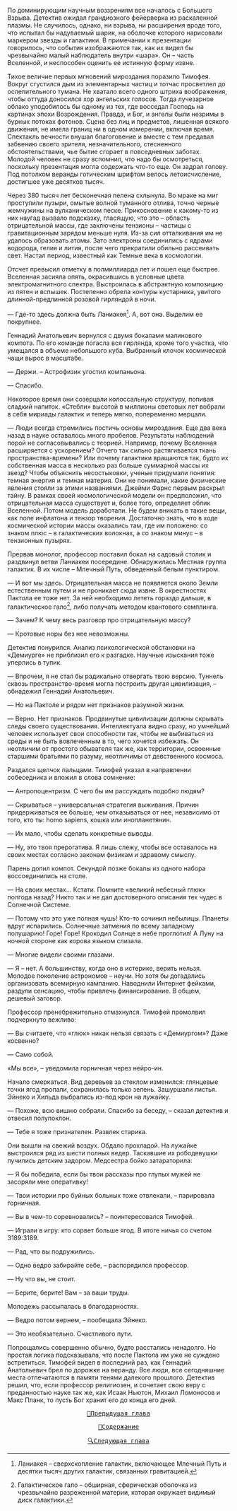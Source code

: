 По доминирующим научным воззрениям все началось с Большого Взрыва. Детектив ожидал грандиозного фейерверка из раскаленной плазмы. Не случилось, однако, ни взрыва, ни расширения вроде того, что испытал бы надуваемый шарик, на оболочке которого нарисовали маркером звезды и галактики. В примечании к презентации говорилось, что события изображаются так, как их видел бы чрезвычайно малый наблюдатель внутри «шара». Он – часть Вселенной, и неспособен оценить ее истинную форму извне.

Тихое величие первых мгновений мироздания поразило Тимофея. Вокруг сгустился дым из элементарных частиц и тотчас просветлел до ослепительного тумана. Не хватало всего одного штриха воображения, чтобы оттуда доносился хор ангельских голосов. Тогда лучезарное облако уподобилось бы одному из тех, где восседал Господь на картинах эпохи Возрождения. Правда, и Бог, и ангелы были незримы в бурных потоках фотонов. Сцена без лиц и предметов, лишенная всякого движения, не имела границ ни в одном измерении, включая время. Спектакль вечности внушал благоговение и вместе с тем предавал забвению своего зрителя, незначительного, стесненного обстоятельствами, чье бытие сгорает в повседневных заботах. Молодой человек не сразу вспомнил, что надо бы осмотреться, поскольку презентация могла содержать что-то еще. Он задрал голову. Под потолком веранды готическим шрифтом велось летоисчисление, достигшее уже десятков тысяч.

Через 380 тысяч лет бесконечная пелена схлынула. Во мраке на миг проступили пузыри, омытые волной туманного отлива, точно черные жемчужины на вулканическом песке. Прикосновение к какому-то из них наугад вызвало подсказку, гласящую, что это – область отрицательной массы, где заключены тензионы – частицы с гравитационным зарядом меньше нуля. Из-за сил отталкивания им не удалось образовать атомы. Зато электроны соединились с ядрами водорода, гелия и лития, после чего прекратили обильно рассеивать свет. Настал период, известный как Темные века в космологии.

Отсчет превысил отметку в полмиллиарда лет и пошел еще быстрее. Вселенная засияла опять, окрасившись в условные цвета электромагнитного спектра. Выстроилась в абстрактную композицию из пятен и вспышек. Постепенно обрела контуры кустарника, увитого длинной-предлинной розовой гирляндой в ночи.

— Где-то здесь должна быть Ланиакея[^1]. А, вот она. Выделим ее покрупнее.

Геннадий Анатольевич вернулся с двумя бокалами малинового компота. По его команде погасла вся гирлянда, кроме того участка, что умещался в объеме небольшого куба. Выбранный клочок космической чащи вырос в масштабе. 

— Держи. – Астрофизик угостил компаньона.

— Спасибо.

Некоторое время они созерцали колоссальную структуру, попивая сладкий напиток. «Стебли» высотой в миллионы световых лет вобрали в себя мириады галактик и теперь мягко, попеременно мерцали.

— Люди всегда стремились постичь основы мироздания. Еще два века назад в науке оставалось много пробелов. Результаты наблюдений порой не согласовывались с теорией. Например, почему Вселенная расширяется с ускорением? Отчего так сильно растягивается ткань пространства-времени? Или почему галактики вращаются так, будто их собственная масса в несколько раз больше суммарной массы их звезд? Чтобы объяснить несостыковки, ученые придумали понятия: темная энергия и темная материя. Они не понимали, какие физические явления стояли за этими названиями. Джейми Фарнс первым раскрыл тайну. В рамках своей космологической модели он предположил, что отрицательная масса существует и, более того, определяет облик Вселенной. Потом модель доработали. Не будем вникать в такие вещи, как поле инфлатона и тензор творения. Достаточно знать, что в ходе космической истории массы оказались там, где им положено: со знаком плюс – в галактических волокнах, а со знаком минус – в тензионных пузырях.

Прервав монолог, профессор поставил бокал на садовый столик и раздвинул ветви Ланиакеи посередине. Обнаружилась Местная группа галактик. В их числе – Млечный Путь, обведенный белым пунктиром.

— И вот мы здесь. Отрицательная масса не появляется около Земли естественным путем и не проникает сюда извне. В окрестностях Пактола ее тоже нет. За ней необходимо лететь гораздо дальше, в галактическое гало[^2], либо получать методом квантового семплинга.

— Зачем? К чему весь разговор про отрицательную массу?

— Кротовые норы без нее невозможны.

Детектив понурился. Анализ психологической обстановки на «Демиурге» не приблизил его к разгадке. Научные изыскания тоже уперлись в тупик.

— Впрочем, я не стал бы радикально отвергать твою версию. Туннель сквозь пространство-время могла построить другая цивилизация, – обнадежил Геннадий Анатольевич.

— Но на Пактоле и рядом нет признаков разумной жизни.

— Верно. Нет признаков. Продвинутые цивилизации должны скрывать следы своего существования. Интеллектуала видно сразу, но умнейший человек использует свои способности так, чтобы не выбиваться из среды и не быть вовлеченным в то, чего хочется избежать. Он неотличим от простого обывателя так же, как территории, освоенные старшими братьями по разуму, неотличимы от девственного космоса.

Раздался щелчок пальцами. Тимофей указал в направлении собеседника и вложил в слова сомнение:

— Антропоцентризм. С чего бы им рассуждать подобно людям?

— Скрываться – универсальная стратегия выживания. Причин придерживаться ее больше, чем отказываться от нее, независимо от того, кто ты: homo sapiens, кошка или инопланетянин.

— Их мало, чтобы сделать конкретные выводы. 

— Ну, это твоя прерогатива. Я лишь слежу, чтобы все оставалось на своих местах согласно законам физикам и здравому смыслу.

Парень допил компот. Секундой позже бокалы из одного набора воссоединились на столе.

— На своих местах... Кстати. Помните «великий небесный глюк» полгода назад? Никто так и не дал достоверного описания тех чудес в Солнечной Системе.

— Потому что это уже полная чушь! Кто-то сочинил небылицы. Планеты вдруг испарились. Солнечные затмения по всему западному полушарию! Горе! Горе! Крокодил Солнце в небе проглотил! А Луну на ночной стороне как корова языком слизала.

— Многие видели своими глазами.

— Я – нет. А большинству, когда оно в истерике, верить нельзя. Молодое поколение астрономов – неучи. Но хотя бы догадались организовать всемирную кампанию. Наводнили Интернет фейками, раздули сенсацию, чтобы привлечь финансирование. В общем, дешевый заговор.

Профессор пренебрежительно отмахнулся. Тимофей промолвил подчеркнуто вежливо:

— Вы считаете, что «глюк» никак нельзя связать с «Демиургом»? Даже косвенно?

— Само собой.

«Мы все», – уведомила горничная через нейро-ин.

Начало смеркаться. Вид деревьев за стеклом изменился: глянцевые точки ягод пропали, сохранилась только зелень. Зашуршали листья. Эйнеко и Хильда выбрались из-под крон на лужайку.

— Похоже, всю вишню собрали. Спасибо за беседу, – сказал детектив и отвесил полупоклон.

— Тебе я тоже признателен. Развлек старика.

Они вышли на свежий воздух. Обдало прохладой. На лужайке выстроился ряд из шести полных ведер. Таскавшие их рободевушки лучились детским задором. Медсестра бойко затараторила:

— Я бы победила, если бы твои рассказы про глупых мужей не засоряли мне оперативку!

— Твои истории про буйных больных тоже отвлекали, – парировала горничная.

— Вы в чем-то соревновались? – поинтересовался Тимофей.

— Играли в игру: кто сорвет больше ягод. В итоге ничья со счетом 3189:3189.

— Рад, что вы подружились.

— Одно ведро забирайте себе, – распорядился профессор.

— Ну что вы, не стоит.

— Берите, берите! Вам – за ваши труды.

Молодежь рассыпалась в благодарностях.

— Ведро потом вернем, – пообещала Эйнеко.

— Это необязательно. Счастливого пути.

Попрощались совершенно обычно, будто расстались ненадолго. Но простая логика подсказывала, что после Пактола им уже не суждено встретиться. Тимофей видел в последний раз, как Геннадий Анатольевич брел по дорожке на веранду. Все люди, все сегодняшние места отпечатаются в памяти тенями далекого прошлого. Детектив решил, что, если профессор религиозен, и сочетает свою веру с преданностью науке так же, как Исаак Ньютон, Михаил Ломоносов и Макс Планк, то пусть Бог хранит его до конца его дней.

<div align="center">
<a href="/Воды%20Пактола/Часть%20I.%20«Демиург»/Глава%205.md"><pre>🐾Предыдущая глава</pre></a>
<a href="/Воды%20Пактола/Содержание.md"><pre>📄Содержание</pre></a>
<a href="/Воды%20Пактола/Часть%20I.%20«Демиург»/Глава%207.md"><pre>🔍Следующая глава</pre></a>
</div>

[^1]: Ланиакея – сверхскопление галактик, включающее Млечный Путь и десятки тысяч других галактик, связанных гравитацией.

[^2]: Галактическое гало – обширная, сферическая оболочка из чрезвычайно разреженной материи, которая окружает видимый диск галактики.